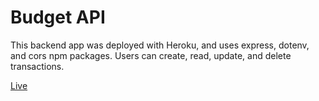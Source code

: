 # Budget API

This backend app was deployed with Heroku, and uses express, dotenv, and cors npm packages.
Users can create, read, update, and delete transactions.

[Live](https://pacific-sands-68301.herokuapp.com/)
